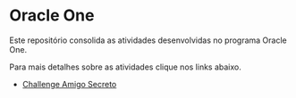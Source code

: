 # Oracle One

Este repositório consolida as atividades desenvolvidas no programa Oracle One.

Para mais detalhes sobre as atividades clique nos links abaixo.

- [Challenge Amigo Secreto](https://github.com/rafaelreisramos/oracle-one/tree/main/challenge-amigo-secreto)
